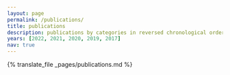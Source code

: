 ```yaml
---
layout: page
permalink: /publications/
title: publications
description: publications by categories in reversed chronological order. generated by jekyll-scholar.
years: [2022, 2021, 2020, 2019, 2017]
nav: true
---
```

<!-- _pages/publications.md -->
{% translate_file _pages/publications.md %}